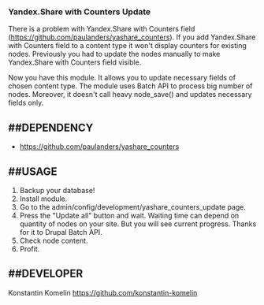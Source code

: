 ### Yandex.Share with Counters Update


There is a problem with Yandex.Share with Counters field (https://github.com/paulanders/yashare_counters).
If you add Yandex.Share with Counters field to a content type it won't display counters for existing nodes.
Previously you had to update the nodes manually to make Yandex.Share with Counters field visible.

Now you have this module. It allows you to update necessary fields of chosen content type.
The module uses Batch API to process big number of nodes.
Moreover, it doesn't call heavy node_save() and updates necessary fields only.


##DEPENDENCY
------------------------------------------------------------------------------
- https://github.com/paulanders/yashare_counters


##USAGE
------------------------------------------------------------------------------
1. Backup your database!
2. Install module.
4. Go to the admin/config/development/yashare_counters_update page.
4. Press the "Update all" button and wait. Waiting time can depend on quantity of nodes on your site.
But you will see current progress. Thanks for it to Drupal Batch API.
5. Check node content.
6. Profit.


##DEVELOPER
------------------------------------------------------------------------------
Konstantin Komelin https://github.com/konstantin-komelin
